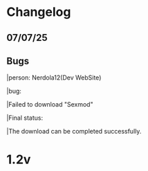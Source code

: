 # Changelog

## 07/07/25

## Bugs

|person: Nerdola12(Dev WebSite)

|bug:

|Failed to download "Sexmod"

|Final status:

|The download can be completed successfully.

# 1.2v
